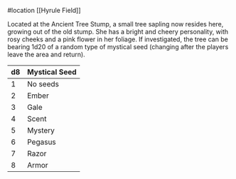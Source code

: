  #location [[Hyrule Field]]

Located at the Ancient Tree Stump, a small tree sapling now resides here, growing out of the old stump. She has a bright and cheery personality, with rosy cheeks and a pink flower in her foliage. If investigated, the tree can be bearing 1d20 of a random type of mystical seed (changing after the players leave the area and return).

| d8  | Mystical Seed |
|:--- |:------------- |
| 1   | No seeds      |
| 2   | Ember         |
| 3   | Gale          |
| 4   | Scent         |
| 5   | Mystery       |
| 6   | Pegasus       |
| 7   | Razor         |
| 8   | Armor         |
